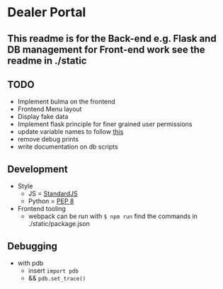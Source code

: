 # Dealer Portal

## This readme is for the Back-end e.g. Flask and DB management for Front-end work see the readme in ./static

## TODO

* Implement bulma on the frontend
* Frontend Menu layout
* Display fake data
* Implement flask principle for finer grained user permissions
* update variable names to follow [this](http://flask.pocoo.org/docs/0.12/styleguide/#naming-conventions)
* remove debug prints
* write documentation on db scripts

## Development

* Style
  * JS = [StandardJS](https://standardjs.com/)
  * Python = [PEP 8](https://www.python.org/dev/peps/pep-0008/)
* Frontend tooling
  * webpack can be run with `$ npm run` find the commands in ./static/package.json

## Debugging

* with pdb
  * insert `import pdb`
  * && `pdb.set_trace()`
